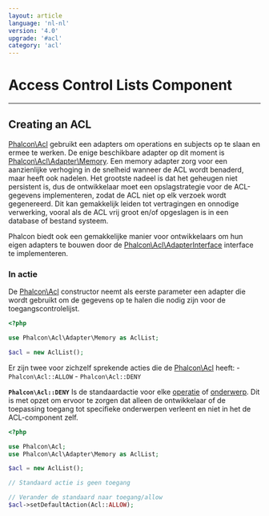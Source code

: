 ```yaml
---
layout: article
language: 'nl-nl'
version: '4.0'
upgrade: '#acl'
category: 'acl'
---
```

# Access Control Lists Component

* * *

## Creating an ACL

[Phalcon\Acl](api/Phalcon_Acl) gebruikt een adapters om operations en subjects op te slaan en ermee te werken. De enige beschikbare adapter op dit moment is [Phalcon\Acl\Adapter\Memory](api/Phalcon_Acl_Adapter_Memory). Een memory adapter zorg voor een aanzienlijke verhoging in de snelheid wanneer de ACL wordt benaderd, maar heeft ook nadelen. Het grootste nadeel is dat het geheugen niet persistent is, dus de ontwikkelaar moet een opslagstrategie voor de ACL-gegevens implementeren, zodat de ACL niet op elk verzoek wordt gegenereerd. Dit kan gemakkelijk leiden tot vertragingen en onnodige verwerking, vooral als de ACL vrij groot en/of opgeslagen is in een database of bestand systeem.

Phalcon biedt ook een gemakkelijke manier voor ontwikkelaars om hun eigen adapters te bouwen door de [Phalcon\Acl\AdapterInterface](api/Phalcon_Acl_AdapterInterface) interface te implementeren.

### In actie

De [Phalcon\Acl](api/Phalcon_Acl) constructor neemt als eerste parameter een adapter die wordt gebruikt om de gegevens op te halen die nodig zijn voor de toegangscontrolelijst.

```php
<?php

use Phalcon\Acl\Adapter\Memory as AclList;

$acl = new AclList();
```

Er zijn twee voor zichzelf sprekende acties die de [Phalcon\Acl](api/Phalcon_Acl) heeft: - `Phalcon\Acl::ALLOW` - `Phalcon\Acl::DENY`

**`Phalcon\Acl::DENY`** Is de standaardactie voor elke [operatie](api/Phalcon_Acl_Operation) of [onderwerp](api/Phalcon_Acl_Subject). Dit is met opzet om ervoor te zorgen dat alleen de ontwikkelaar of de toepassing toegang tot specifieke onderwerpen verleent en niet in het de ACL-component zelf.

```php
<?php

use Phalcon\Acl;
use Phalcon\Acl\Adapter\Memory as AclList;

$acl = new AclList();

// Standaard actie is geen toegang

// Verander de standaard naar toegang/allow
$acl->setDefaultAction(Acl::ALLOW);
```
